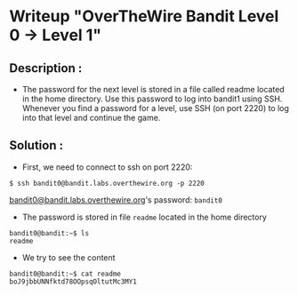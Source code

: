 # Writeup "OverTheWire Bandit Level 0 → Level 1"


## Description : 
- The password for the next level is stored in a file called readme located in the home directory. Use this password to log into bandit1 using SSH. Whenever you find a password for a level, use SSH (on port 2220) to log into that level and continue the game.

## Solution :
- First, we need to connect to ssh on port 2220: 
```
$ ssh bandit0@bandit.labs.overthewire.org -p 2220
```
bandit0@bandit.labs.overthewire.org's password:  `bandit0`

- The password is stored in file `readme` located in the home directory 
```
bandit0@bandit:~$ ls
readme
```
- We try to see the content
```
bandit0@bandit:~$ cat readme
boJ9jbbUNNfktd78OOpsqOltutMc3MY1
```

